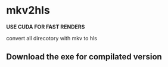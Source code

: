 # mkv2hls

**USE CUDA FOR FAST RENDERS**

convert all direcotory with mkv to hls

## Download the exe for compilated version
